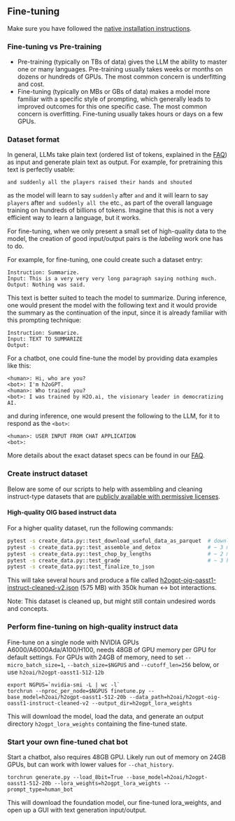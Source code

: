 ## Fine-tuning

Make sure you have followed the [native installation instructions](INSTALL.md).


### Fine-tuning vs Pre-training

- Pre-training (typically on TBs of data) gives the LLM the ability to master one or many languages. Pre-training usually takes weeks or months on dozens or hundreds of GPUs. The most common concern is underfitting and cost.
- Fine-tuning (typically on MBs or GBs of data) makes a model more familiar with a specific style of prompting, which generally leads to improved outcomes for this one specific case. The most common concern is overfitting. Fine-tuning usually takes hours or days on a few GPUs.


### Dataset format

In general, LLMs take plain text (ordered list of tokens, explained in the [FAQ](FAQ.md)) as input and generate plain text as output.
For example, for pretraining this text is perfectly usable:
```text
and suddenly all the players raised their hands and shouted
```
as the model will learn to say `suddenly` after `and` and it will learn to say `players` after `and suddenly all the` etc., as 
part of the overall language training on hundreds of billions of tokens. Imagine that this is not a very efficient way to learn a language, but it works.

For fine-tuning, when we only present a small set of high-quality data to the model, the creation of good input/output pairs is the *labeling* work one has to do.

For example, for fine-tuning, one could create such a dataset entry:
```text
Instruction: Summarize.
Input: This is a very very very long paragraph saying nothing much.
Output: Nothing was said.
```
This text is better suited to teach the model to summarize. During inference, one would present the model with the following text and it would provide the summary as the continuation of the input, since it is already familiar with this prompting technique:
```text
Instruction: Summarize.
Input: TEXT TO SUMMARIZE
Output:
```

For a chatbot, one could fine-tune the model by providing data examples like this:
```text
<human>: Hi, who are you?
<bot>: I'm h2oGPT.
<human>: Who trained you?
<bot>: I was trained by H2O.ai, the visionary leader in democratizing AI.
```

and during inference, one would present the following to the LLM, for it to respond as the `<bot>`:
```text
<human>: USER INPUT FROM CHAT APPLICATION
<bot>:
```

More details about the exact dataset specs can be found in our [FAQ](FAQ.md).

### Create instruct dataset

Below are some of our scripts to help with assembling and cleaning instruct-type datasets that are
[publicly available with permissive licenses](https://huggingface.co/datasets/laion/OIG).

#### High-quality OIG based instruct data

For a higher quality dataset, run the following commands:
```bash
pytest -s create_data.py::test_download_useful_data_as_parquet  # downloads ~ 4.2GB of open-source permissive data
pytest -s create_data.py::test_assemble_and_detox               # ~ 3 minutes, 4.1M clean conversations
pytest -s create_data.py::test_chop_by_lengths                  # ~ 2 minutes, 2.8M clean and long enough conversations
pytest -s create_data.py::test_grade                            # ~ 3 hours, keeps only high quality data
pytest -s create_data.py::test_finalize_to_json
```
This will take several hours and produce a file called [h2ogpt-oig-oasst1-instruct-cleaned-v2.json](https://huggingface.co/datasets/h2oai/h2ogpt-oig-oasst1-instruct-cleaned-v2) (575 MB) with 350k human <-> bot interactions.

Note: This dataset is cleaned up, but might still contain undesired words and concepts.

### Perform fine-tuning on high-quality instruct data

Fine-tune on a single node with NVIDIA GPUs A6000/A6000Ada/A100/H100, needs 48GB of GPU memory per GPU for default settings.
For GPUs with 24GB of memory, need to set `--micro_batch_size=1`, `--batch_size=$NGPUS` and `--cutoff_len=256` below, or use `h2oai/h2ogpt-oasst1-512-12b`
```
export NGPUS=`nvidia-smi -L | wc -l`
torchrun --nproc_per_node=$NGPUS finetune.py --base_model=h2oai/h2ogpt-oasst1-512-20b --data_path=h2oai/h2ogpt-oig-oasst1-instruct-cleaned-v2 --output_dir=h2ogpt_lora_weights
```
This will download the model, load the data, and generate an output directory `h2ogpt_lora_weights` containing the fine-tuned state.


### Start your own fine-tuned chat bot

Start a chatbot, also requires 48GB GPU. Likely run out of memory on 24GB GPUs, but can work with lower values for `--chat_history`.
```
torchrun generate.py --load_8bit=True --base_model=h2oai/h2ogpt-oasst1-512-20b --lora_weights=h2ogpt_lora_weights --prompt_type=human_bot
```
This will download the foundation model, our fine-tuned lora_weights, and open up a GUI with text generation input/output.
